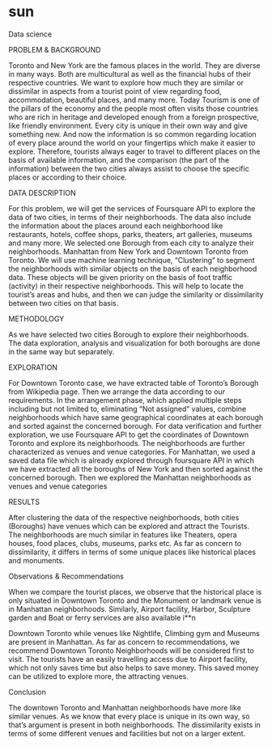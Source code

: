 # sun
Data science 

PROBLEM & BACKGROUND

Toronto and New York are the famous places in the world. They are diverse in many ways. Both are multicultural as well as the financial hubs of their respective countries. We want to explore how much they are similar or dissimilar in aspects from a tourist point of view regarding food, accommodation, beautiful places, and many more. Today Tourism is one of the pillars of the economy and the people most often visits those countries who are rich in heritage and developed enough from a foreign prospective, like friendly environment. Every city is unique in their own way and give something new. And now the information is so common regarding location of every place around the world on your fingertips which make it easier to explore. Therefore, tourists always eager to travel to different places on the basis of available information, and the comparison (the part of the information) between the two cities always assist to choose the specific places or according to their choice.

DATA DESCRIPTION 

For this problem, we will get the services of Foursquare API to explore the data of two cities, in terms of their neighborhoods. The data also include the information about the places around each neighborhood like restaurants, hotels, coffee shops, parks, theaters, art galleries, museums and many more. We selected one Borough from each city to analyze their neighborhoods. Manhattan from New York and Downtown Toronto from Toronto. We will use machine learning technique, “Clustering” to segment the neighborhoods with similar objects on the basis of each neighborhood data. These objects will be given priority on the basis of foot traffic (activity) in their respective neighborhoods. This will help to locate the tourist’s areas and hubs, and then we can judge the similarity or dissimilarity between two cities on that basis. 

METHODOLOGY 

As we have selected two cities Borough to explore their neighborhoods. The data exploration, analysis and visualization for both boroughs are done in the same way but separately. 

EXPLORATION 

For Downtown Toronto case, we have extracted table of Toronto’s Borough from Wikipedia page. Then we arrange the data according to our requirements. In the arrangement phase, which applied multiple steps including but not limited to, eliminating “Not assigned” values, combine neighborhoods which have same geographical coordinates at each borough and sorted against the concerned borough. For data verification and further exploration, we use Foursquare API to get the coordinates of Downtown Toronto and explore its neighborhoods. The neighborhoods are further characterized as venues and venue categories. For Manhattan, we used a saved data file which is already explored through foursquare API in which we have extracted all the boroughs of New York and then sorted against the concerned borough. Then we explored the Manhattan neighborhoods as venues and venue categories

RESULTS 

After clustering the data of the respective neighborhoods, both cities (Boroughs) have venues which can be explored and attract the Tourists. The neighborhoods are much similar in features like Theaters, opera houses, food places, clubs, museums, parks etc. As far as concern to dissimilarity, it differs in terms of some unique places like historical places and monuments.

Observations & Recommendations

When we compare the tourist places, we observe that the historical place is only situated in Downtown Toronto and the Monument or landmark venue is in Manhattan neighborhoods. Similarly, Airport facility, Harbor, Sculpture garden and Boat or ferry services are also available i**n 

Downtown Toronto while venues like Nightlife, Climbing gym and Museums are present in Manhattan. As far as concern to recommendations, we recommend Downtown Toronto Neighborhoods will be considered first to visit. The tourists have an easily travelling access due to Airport facility, which not only saves time but also helps to save money. This saved money can be utilized to explore more, the attracting venues.

Conclusion 

The downtown Toronto and Manhattan neighborhoods have more like similar venues. As we know that every place is unique in its own way, so that’s argument is present in both neighborhoods. The dissimilarity exists in terms of some different venues and facilities but not on a larger extent.
